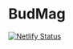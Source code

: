 # BudMag

[![Netlify Status](https://api.netlify.com/api/v1/badges/7350aa9c-7a49-468f-a83f-018e2c6caa90/deploy-status)](https://app.netlify.com/sites/budmaister/deploys)
